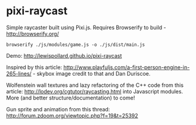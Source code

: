 pixi-raycast
============

Simple raycaster built using Pixi.js. Requires Browserify to build - http://browserify.org/

    browserify ./js/modules/game.js -o ./js/dist/main.js

Demo: http://lewispollard.github.io/pixi-raycast

Inspired by this article: http://www.playfuljs.com/a-first-person-engine-in-265-lines/ - skybox image credit to that and Dan Duriscoe.

Wolfenstein wall textures and lazy refactoring of the C++ code from this article: http://lodev.org/cgtutor/raycasting.html into Javascript modules. More (and better structure/documentation) to come!

Gun sprite and animation from this thread: http://forum.zdoom.org/viewtopic.php?f=19&t=25392
